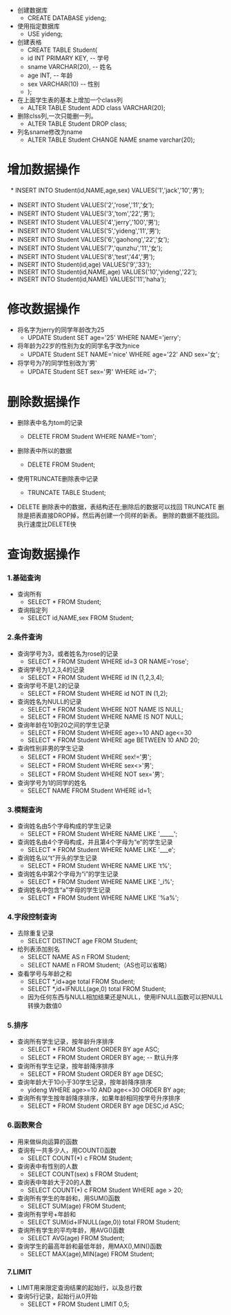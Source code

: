 * 创建数据库
   * CREATE DATABASE yideng;
* 使用指定数据库
   * USE yideng;
* 创建表格
   * CREATE TABLE Student(
   * id INT PRIMARY KEY, -- 学号
   * sname VARCHAR(20),	 -- 姓名
   * age INT,		 -- 年龄
   * sex VARCHAR(10)	 -- 性别
   * );
* 在上面学生表的基本上增加一个class列
   * ALTER TABLE Student ADD class VARCHAR(20);
* 删除clss列,一次只能删一列。
   * ALTER TABLE Student DROP class;
* 列名sname修改为name
   * ALTER TABLE Student CHANGE NAME sname varchar(20);

# 增加数据操作
   * INSERT INTO Student(id,NAME,age,sex) VALUES('1','jack','10','男');
   * INSERT INTO Student VALUES('2','rose','11','女');
   * INSERT INTO Student VALUES('3','tom','22','男');
   * INSERT INTO Student VALUES('4','jerry','100','男');
   * INSERT INTO Student VALUES('5','yideng','11','男');
   * INSERT INTO Student VALUES('6','gaohong','22','女');
   * INSERT INTO Student VALUES('7','qunzhu','11','女');
   * INSERT INTO Student VALUES('8','test','44','男');
   * INSERT INTO Student(id,age) VALUES('9','33');
   * INSERT INTO Student(id,NAME,age) VALUES('10','yideng','22');
   * INSERT INTO Student(id,NAME) VALUES('11','haha');

# 修改数据操作
* 将名字为jerry的同学年龄改为25
   * UPDATE Student SET age='25' WHERE NAME='jerry';
* 将年龄为22岁的性别为女的同学名字改为nice
   * UPDATE Student SET NAME='nice' WHERE age='22' AND sex='女';
* 将学号为7的同学性别改为'男'
   * UPDATE Student SET sex='男' WHERE id='7';

# 删除数据操作
* 删除表中名为tom的记录
   * DELETE FROM Student WHERE NAME='tom';
* 删除表中所以的数据
   * DELETE FROM Student;
* 使用TRUNCATE删除表中记录
   * TRUNCATE TABLE Student;

* DELETE 删除表中的数据，表结构还在;删除后的数据可以找回
TRUNCATE 删除是把表直接DROP掉，然后再创建一个同样的新表。
删除的数据不能找回。执行速度比DELETE快

# 查询数据操作
### 1.基础查询
* 查询所有
   * SELECT * FROM Student;
* 查询指定列
   * SELECT id,NAME,sex FROM Student;
### 2.条件查询
* 查询学号为3，或者姓名为rose的记录
   * SELECT * FROM Student WHERE id=3 OR NAME='rose';
* 查询学号为1,2,3,4的记录
   * SELECT * FROM Student WHERE id IN (1,2,3,4);
* 查询学号不是1,2的记录
   * SELECT * FROM Student WHERE id NOT IN (1,2);
* 查询姓名为NULL的记录
   * SELECT * FROM Student WHERE NOT NAME IS NULL;
   * SELECT * FROM Student WHERE NAME IS NOT NULL;
* 查询年龄在10到20之间的学生记录
   * SELECT * FROM Student WHERE age>=10 AND age<=30
   * SELECT * FROM Student WHERE age BETWEEN 10 AND 20;
* 查询性别非男的学生记录
   * SELECT * FROM Student WHERE sex!='男';
   * SELECT * FROM Student WHERE sex<>'男';
   * SELECT * FROM Student WHERE NOT sex='男';
* 查询学号为1的同学的姓名 
   * SELECT NAME FROM Student WHERE id=1;

### 3.模糊查询
* 查询姓名由5个字母构成的学生记录
   * SELECT * FROM Student WHERE NAME LIKE '_____';
* 查询姓名由4个字母构成，并且第4个字母为“e”的学生记录
   * SELECT * FROM Student WHERE NAME LIKE '___e';
* 查询姓名以“t”开头的学生记录
   * SELECT * FROM Student WHERE NAME LIKE 't%';
* 查询姓名中第2个字母为“i”的学生记录
   * SELECT * FROM Student WHERE NAME LIKE '_i%';
* 查询姓名中包含“a”字母的学生记录
   * SELECT * FROM Student WHERE NAME LIKE '%a%';
   
### 4.字段控制查询
* 去除重复记录
   * SELECT DISTINCT age FROM Student;
* 给列表添加别名
   * SELECT NAME AS n  FROM Student;
   * SELECT NAME n FROM Student;（AS也可以省略）
* 查看学号与年龄之和
   * SELECT *,id+age total FROM Student;
   * SELECT *,id+IFNULL(age,0) total FROM Student;
   * 因为任何东西与NULL相加结果还是NULL，使用IFNULL函数可以把NULL转换为数值0
   
### 5.排序
* 查询所有学生记录，按年龄升序排序
   * SELECT * FROM Student ORDER BY age ASC;
   * SELECT * FROM Student ORDER BY age; -- 默认升序
* 查询所有学生记录，按年龄降序排序
   * SELECT * FROM Student ORDER BY age DESC;
* 查询年龄大于10小于30学生记录，按年龄降序排序
   * yideng WHERE age>=10 AND age<=30 ORDER BY age;
* 查询所有学生按年龄降序排序，如果年龄相同按学号升序排序
   * SELECT * FROM Student ORDER BY age DESC,id ASC;
   
### 6.函数聚合 
* 用来做纵向运算的函数
* 查询有一共多少人，用COUNT()函数
   * SELECT COUNT(*) c FROM Student;
* 查询表中有性别的人数
   * SELECT COUNT(sex) s FROM Student;
* 查询表中年龄大于20的人数
   * SELECT COUNT(*) c FROM Student WHERE age > 20;
* 查询所有学生的年龄和，用SUM()函数
   * SELECT SUM(age) FROM Student;
* 查询所有学号+年龄和
   * SELECT SUM(id+IFNULL(age,0)) total FROM Student;
* 查询所有学生的平均年龄，用AVG()函数
   * SELECT AVG(age) FROM Student;
* 查询学生的最高年龄和最低年龄，用MAX(),MIN()函数
   * SELECT MAX(age),MIN(age) FROM Student;
### 7.LIMIT
* LIMIT用来限定查询结果的起始行，以及总行数
* 查询5行记录，起始行从0开始
   * SELECT * FROM Student LIMIT 0,5;
